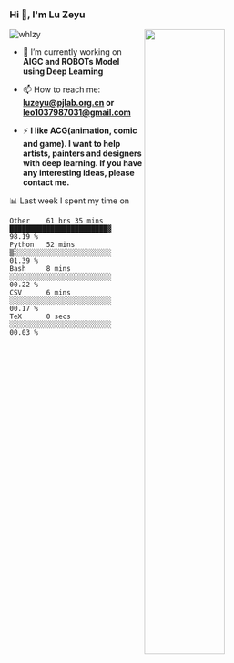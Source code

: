 ### Hi 👋, I'm Lu Zeyu

<img src="https://komarev.com/ghpvc/?username=whlzy&label=Profile%20views&color=0e75b6&style=flat" alt="whlzy" />
<img align="right" width="53%" src="https://github-readme-stats.vercel.app/api?username=whlzy&show_icons=true">

- 🔭 I’m currently working on **AIGC and ROBOTs Model using Deep Learning**

- 📫 How to reach me: **luzeyu@pjlab.org.cn or leo1037987031@gmail.com**

- ⚡ **I like ACG(animation, comic and game). I want to help artists, painters and designers with deep learning. If you have any interesting ideas, please contact me.**

📊 Last week I spent my time on

<!--START_SECTION:waka-->

```text
Other    61 hrs 35 mins  ████████████████████████▓   98.19 %
Python   52 mins         ▒░░░░░░░░░░░░░░░░░░░░░░░░   01.39 %
Bash     8 mins          ░░░░░░░░░░░░░░░░░░░░░░░░░   00.22 %
CSV      6 mins          ░░░░░░░░░░░░░░░░░░░░░░░░░   00.17 %
TeX      0 secs          ░░░░░░░░░░░░░░░░░░░░░░░░░   00.03 %
```

<!--END_SECTION:waka-->


